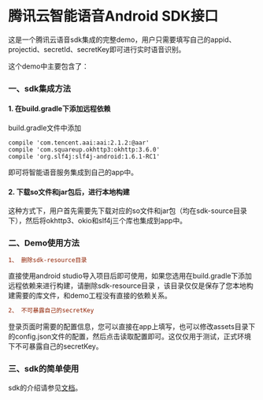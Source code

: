 # 腾讯云智能语音Android SDK接口

这是一个腾讯云语音sdk集成的完整demo，用户只需要填写自己的appid、projectid、secretId、secretKey即可进行实时语音识别。

这个demo中主要包含了：

### 一、sdk集成方法
#### 1. 在build.gradle下添加远程依赖
build.gradle文件中添加
```
compile 'com.tencent.aai:aai:2.1.2:@aar'
compile 'com.squareup.okhttp3:okhttp:3.6.0'
compile 'org.slf4j:slf4j-android:1.6.1-RC1'
```
即可将智能语音服务集成到自己的app中。

#### 2. 下载so文件和jar包后，进行本地构建
这种方式下，用户首先需要先下载对应的so文件和jar包（均在sdk-source目录下），然后将okhttp3、okio和slf4j三个库也集成到app中。

### 二、Demo使用方法

```diff
1、 删除sdk-resource目录
```
直接使用android studio导入项目后即可使用，如果您选用在build.gradle下添加远程依赖来进行构建，请删除sdk-resource目录 ，该目录仅仅是保存了您本地构建需要的库文件，和demo工程没有直接的依赖关系。

```diff
2、 不可暴露自己的secretKey
```
登录页面时需要的配置信息，您可以直接在app上填写，也可以修改assets目录下的config.json文件的配置，然后点击读取配置即可。这仅仅用于测试，正式环境下不可暴露自己的secretKey。

### 三、sdk的简单使用

sdk的介绍请参见[文档](https://www.qcloud.com/document/product/441/6892)。
